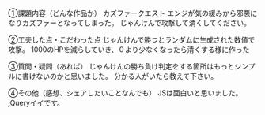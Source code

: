 ①課題内容（どんな作品か）
カズファークエスト
 エンジが気の緩みから邪悪になりカズファーとなってしまった。
 じゃんけんで攻撃して清くしてください。

②工夫した点・こだわった点
じゃんけんで勝つとランダムに生成された数値で攻撃。
1000のHPを減らしていき、０より少なくなったら清くする様に作った

③質問・疑問（あれば）
じゃんけんの勝ち負け判定をする箇所はもっとシンプルに書けないのかと思いました。
分かる人がいたら教えて下さい。

④その他（感想、シェアしたいことなんでも）
JSは面白いと思いました。jQueryイイです。
